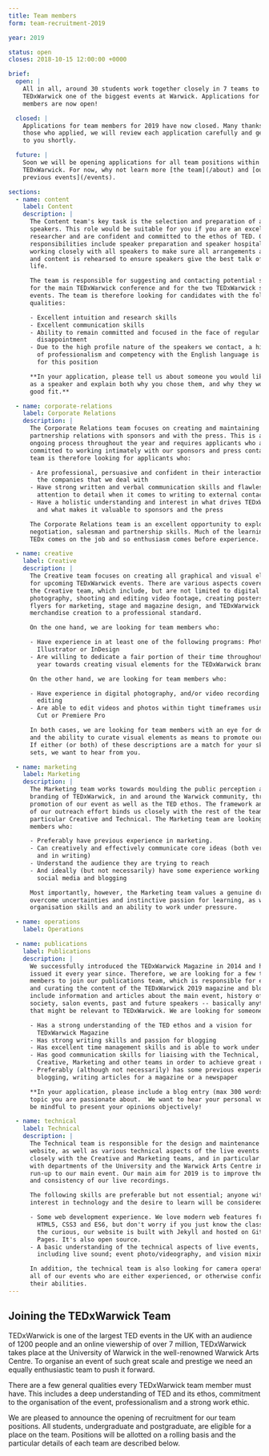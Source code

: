 ```yaml
---
title: Team members
form: team-recruitment-2019

year: 2019

status: open
closes: 2018-10-15 12:00:00 +0000

brief:
  open: |
    All in all, around 30 students work together closely in 7 teams to make
    TEDxWarwick one of the biggest events at Warwick. Applications for team
    members are now open!

  closed: |
    Applications for team members for 2019 have now closed. Many thanks to all
    those who applied, we will review each application carefully and get back
    to you shortly.

  future: |
    Soon we will be opening applications for all team positions within
    TEDxWarwick. For now, why not learn more [the team](/about) and [our
    previous events](/events).

sections:
  - name: content
    label: Content
    description: |
      The Content team's key task is the selection and preparation of all
      speakers. This role would be suitable for you if you are an excellent
      researcher and are confident and committed to the ethos of TED. Other
      responsibilities include speaker preparation and speaker hospitality,
      working closely with all speakers to make sure all arrangements are met
      and content is rehearsed to ensure speakers give the best talk of their
      life.

      The team is responsible for suggesting and contacting potential speakers
      for the main TEDxWarwick conference and for the two TEDxWarwick salon
      events. The team is therefore looking for candidates with the following
      qualities:

      - Excellent intuition and research skills
      - Excellent communication skills
      - Ability to remain committed and focused in the face of regular
        disappointment
      - Due to the high profile nature of the speakers we contact, a high level
        of professionalism and competency with the English language is required
        for this position

      **In your application, please tell us about someone you would like to see
      as a speaker and explain both why you chose them, and why they would be a
      good fit.**

  - name: corporate-relations
    label: Corporate Relations
    description: |
      The Corporate Relations team focuses on creating and maintaining strong
      partnership relations with sponsors and with the press. This is an
      ongoing process throughout the year and requires applicants who are
      committed to working intimately with our sponsors and press contacts. The
      team is therefore looking for applicants who:

      - Are professional, persuasive and confident in their interactions with
        the companies that we deal with
      - Have strong written and verbal communication skills and flawless
        attention to detail when it comes to writing to external contacts
      - Have a holistic understanding and interest in what drives TEDxWarwick
        and what makes it valuable to sponsors and the press

      The Corporate Relations team is an excellent opportunity to explore
      negotiation, salesman and partnership skills. Much of the learning with
      TEDx comes on the job and so enthusiasm comes before experience.

  - name: creative
    label: Creative
    description: |
      The Creative team focuses on creating all graphical and visual elements
      for upcoming TEDxWarwick events. There are various aspects covered within
      the Creative team, which include, but are not limited to digital
      photography, shooting and editing video footage, creating posters and
      flyers for marketing, stage and magazine design, and TEDxWarwick
      merchandise creation to a professional standard.

      On the one hand, we are looking for team members who:

      - Have experience in at least one of the following programs: Photoshop,
        Illustrator or InDesign
      - Are willing to dedicate a fair portion of their time throughout the
        year towards creating visual elements for the TEDxWarwick brand

      On the other hand, we are looking for team members who:

      - Have experience in digital photography, and/or video recording &
        editing
      - Are able to edit videos and photos within tight timeframes using Final
        Cut or Premiere Pro

      In both cases, we are looking for team members with an eye for detail,
      and the ability to curate visual elements as means to promote our events.
      If either (or both) of these descriptions are a match for your skill
      sets, we want to hear from you.

  - name: marketing
    label: Marketing
    description: |
      The Marketing team works towards moulding the public perception and the
      branding of TEDxWarwick, in and around the Warwick community, through the
      promotion of our event as well as the TED ethos. The framework and focus
      of our outreach effort binds us closely with the rest of the team, in
      particular Creative and Technical. The Marketing team are looking for
      members who:

      - Preferably have previous experience in marketing.
      - Can creatively and effectively communicate core ideas (both verbally
        and in writing)
      - Understand the audience they are trying to reach
      - And ideally (but not necessarily) have some experience working with
        social media and blogging

      Most importantly, however, the Marketing team values a genuine drive to
      overcome uncertainties and instinctive passion for learning, as well as
      organisation skills and an ability to work under pressure.

  - name: operations
    label: Operations

  - name: publications
    label: Publications
    description: |
      We successfully introduced the TEDxWarwick Magazine in 2014 and have
      issued it every year since. Therefore, we are looking for a few team
      members to join our publications team, which is responsible for editing
      and curating the content of the TEDxWarwick 2019 magazine and blog. They
      include information and articles about the main event, history of the
      society, salon events, past and future speakers -- basically anything
      that might be relevant to TEDxWarwick. We are looking for someone who:

      - Has a strong understanding of the TED ethos and a vision for
        TEDxWarwick Magazine
      - Has strong writing skills and passion for blogging
      - Has excellent time management skills and is able to work under pressure
      - Has good communication skills for liaising with the Technical,
        Creative, Marketing and other teams in order to achieve great results
      - Preferably (although not necessarily) has some previous experience in
        blogging, writing articles for a magazine or a newspaper

      **In your application, please include a blog entry (max 300 words) on any
      topic you are passionate about.  We want to hear your personal voice, but
      be mindful to present your opinions objectively!

  - name: technical
    label: Technical
    description: |
      The Technical team is responsible for the design and maintenance of our
      website, as well as various technical aspects of the live events. We work
      closely with the Creative and Marketing teams, and in particular liaise
      with departments of the University and the Warwick Arts Centre in the
      run-up to our main event. Our main aim for 2019 is to improve the quality
      and consistency of our live recordings.

      The following skills are preferable but not essential; anyone with an
      interest in technology and the desire to learn will be considered.

      - Some web development experience. We love modern web features from
        HTML5, CSS3 and ES6, but don't worry if you just know the classics. For
        the curious, our website is built with Jekyll and hosted on GitHub
        Pages. It's also open source.
      - A basic understanding of the technical aspects of live events,
        including live sound; event photo/videography, and vision mixing.

      In addition, the technical team is also looking for camera operators for
      all of our events who are either experienced, or otherwise confident in
      their abilities.
---
```


## Joining the TEDxWarwick Team

TEDxWarwick is one of the largest TED events in the UK with an audience of 1200
people and an online viewership of over 7 million, TEDxWarwick takes place at
the University of Warwick in the well-renowned Warwick Arts Centre. To organise
an event of such great scale and prestige we need an equally enthusiastic team
to push it forward.

There are a few general qualities every TEDxWarwick team member must have. This
includes a deep understanding of TED and its ethos, commitment to the
organisation of the event, professionalism and a strong work ethic.

We are pleased to announce the opening of recruitment for our team positions.
All students, undergraduate and postgraduate, are eligible for a place on the
team. Positions will be allotted on a rolling basis and the particular details
of each team are described below.
